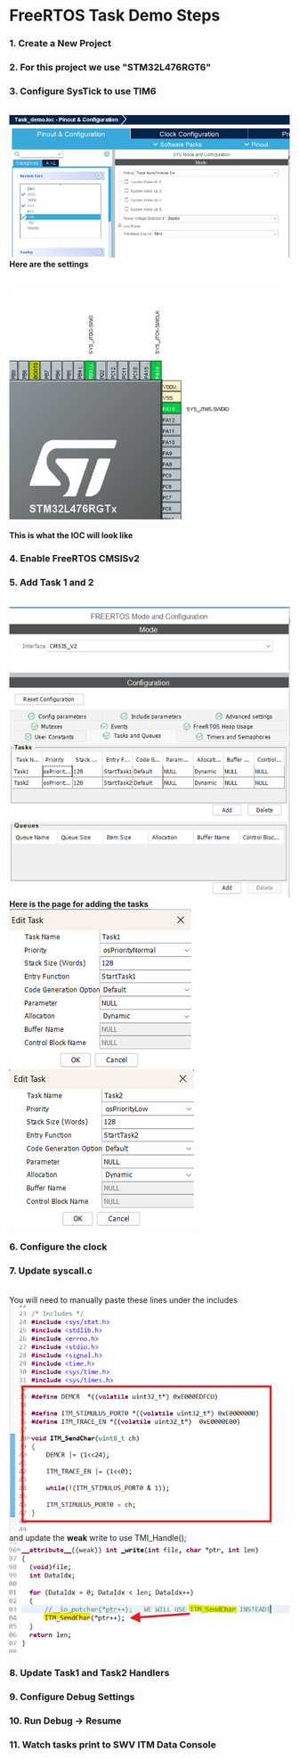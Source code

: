# FreeRTOS Task Demo Steps 
### 1. Create a New Project 
### 2. For this project we use "STM32L476RGT6"
### 3. Configure SysTick to use TIM6    
<br> ![SYSTEM_CONFIG](docs/SYS_Config_Task_Demo.png) <br><b> Here are the settings </b><br><br><b><br> ![IOC_View](docs/IOC_Config_View.png) <br><br>This is what the IOC will look like </b><br>
### 4. Enable FreeRTOS CMSISv2
### 5. Add Task 1 and 2 
<br> ![TASK_VIEW](docs/RTOS_Task_Config_View.png) <b><br> Here is the page for adding the tasks <br></b>![TASK1_VIEW](docs/Task1_Config.png) <br> ![TASK_VIEW](docs/Task2_Config.png)
### 6. Configure the clock
### 7. Update syscall.c
<br> You will need to manually paste these lines under the includes ![Update1_VIEW](docs/SYSCALL_Update1.png) <br> and update the __weak__ write to use TMI_Handle();  ![Update2_VIEW](docs/SYSCALL_Update2.png)
### 8. Update Task1 and Task2 Handlers
### 9. Configure Debug Settings
### 10. Run Debug -> Resume
### 11. Watch tasks print to SWV ITM Data Console
